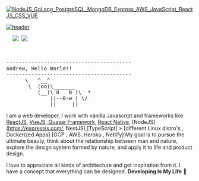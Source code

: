 [![NodeJS_GoLang_PostgreSQL_MongoDB_Express_AWS_JavaScript_ReactJS_CSS_VUE](https://pimp-my-readme.webapp.io/pimp-my-readme/technology?technology=NodeJS_GoLang_PostgreSQL_MongoDB_Express_AWS_JavaScript_ReactJS_CSS_VUE)](https://pimp-my-readme.webapp.io)

[![header](https://capsule-render.vercel.app/api?type=wave&color=gradient&height=300&section=header&text=👋%20Hi%20There,%20I'am%20Andrew,&fontSize=50)](https://github.com/AndrianBalanescu)
<pre>
  <img  src="https://img.shields.io/badge/Languages-Expert-red?style=plastic" /> <img  src="https://img.shields.io/badge/Tools-Expert-yellow?style=plastic" /> </p>
 
----------------------------------------
<span>Andrew, Hello World!!</span>
----------------------------------------
      \   ^__^
       \  (oo)\_______
          (__)\ 0   0 )\  *
              ||--0-w | \/
              ||     ||
</pre>

I am a web developer, I work with  vanilla Javascript and frameworks like [ReactJS](https://reactjs.org/), [VueJS, Quasar Framework](https://vuejs.org/), [React Native](https://reactnative.dev/), [NodeJS](https://expressjs.com/, NestJS),[TypeScript]   > [different Linux distro's , Dockerized Apps] [GCP , AWS ,Heroku , Netlify]
 My goal is to pursue the ultimate beauty, think about the relationship between man and nature, explore the design system formed by nature, and apply it to life and product design.

I love to appreciate all kinds of architecture and get inspiration from it. I have a concept that everything can be designed.
**Developing Is My Life** 👋

 
